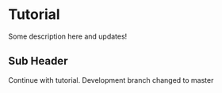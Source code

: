 # Tutorial

Some description here and updates!

## Sub Header

Continue with tutorial.
Development branch changed to master
